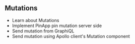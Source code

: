 ## Mutations

* Learn about Mutations
* Implement PinApp pin mutation server side
* Send mutation from GraphiQL
* Send mutation using Apollo client's Mutation component